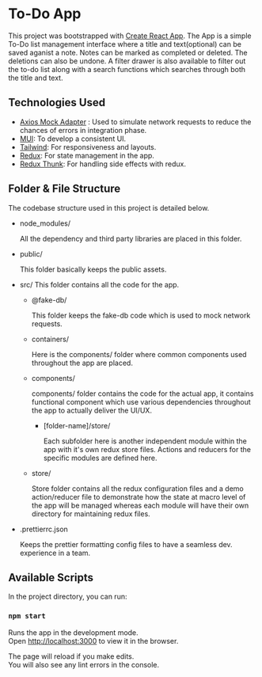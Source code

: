 # To-Do App

This project was bootstrapped with [Create React App](https://github.com/facebook/create-react-app).
The App is a simple To-Do list management interface where a title and text(optional) can be saved aganist a note. Notes can be marked as completed or deleted. The deletions can also be undone. A filter drawer is also available to filter out the to-do list along with a search functions which searches through both the title and text.

## Technologies Used

- [Axios Mock Adapter](https://github.com/ctimmerm/axios-mock-adapter) : Used to simulate network requests to reduce the chances of errors in integration phase.
- [MUI](https://mui.com/): To develop a consistent UI.
- [Tailwind](https://tailwindcss.com/): For responsiveness and layouts.
- [Redux](https://redux.js.org/): For state management in the app.
- [Redux Thunk](https://github.com/reduxjs/redux-thunk): For handling side effects with redux.


</section>

</div>

</div>

</section>


<section class="docs-section">

## Folder & File Structure

<div class="adocs-section-content ng-binding">

The codebase structure used in this project is detailed below.

- <span class="f-path">node_modules/</span>

  All the dependency and third party libraries are placed in this folder.

- <span class="f-path">public/</span>

  This folder basically keeps the public assets.


- <span class="f-path">src/</span>
  This folder contains all the code for the app.

    - <span class="f-path">@fake-db/</span>

      This folder keeps the fake-db code which is used to mock network requests.

    - <span class="f-path">containers/</span>

      Here is the components/ folder where common components used throughout the app are placed. 

    - <span class="f-path">components/</span>

      components/ folder contains the code for the actual app, it contains functional component which use various dependencies throughout the app to actually deliver the UI/UX.

		- <span class="f-path">[folder-name]/store/</span>
		
			Each subfolder here is another independent module within the app with it's own redux store files. Actions and reducers for the specific modules are defined here.

    - <span class="f-path">store/</span>

     	Store folder contains all the redux configuration files and a demo action/reducer file to demonstrate how the state at macro level of the app will be managed whereas each module will have their own directory for maintaining redux files.


- <span class="f-path">.prettierrc.json</span>

  Keeps the prettier formatting config files to have a seamless dev. experience in a team.


</div>

</section>


## Available Scripts

In the project directory, you can run:

### `npm start`

Runs the app in the development mode.\
Open [http://localhost:3000](http://localhost:3000) to view it in the browser.

The page will reload if you make edits.\
You will also see any lint errors in the console.
